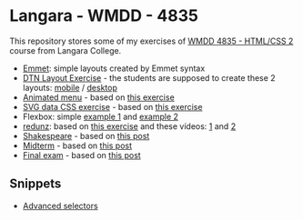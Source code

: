 # Langara - WMDD - 4835

This repository stores some of my exercises of [WMDD 4835 - HTML/CSS 2](http://wrmf.ca/posts/wmadd-4835-outline/) course from Langara College.

* [Emmet](https://rawgit.com/leonardofaria/langara-wmdd-4835/master/emmet.html): simple layouts created by Emmet syntax
* [DTN Layout Exercise](https://rawgit.com/leonardofaria/langara-wmdd-4835/master/dtn-layout-exercise/index.html) - the students are supposed to create these 2 layouts: [mobile](https://rawgit.com/leonardofaria/langara-wmdd-4835/master/dtn-layout-exercise/Screenshots/Mobile-FullBonus.png) / [desktop](https://rawgit.com/leonardofaria/langara-wmdd-4835/master/dtn-layout-exercise/Screenshots/FullWidth-FullBonus.png)
* [Animated menu](https://rawgit.com/leonardofaria/langara-wmdd-4835/master/animated-menu/index.html) - based on [this exercise](http://wrmf.ca/posts/hiding-menu-exercise-1/)
* [SVG data CSS exercise](https://rawgit.com/leonardofaria/langara-wmdd-4835/master/svg-data-css/index.html) - based on [this exercise](http://wrmf.ca/posts/exercise-svg-data-css/)
* Flexbox: simple [example 1](https://rawgit.com/leonardofaria/langara-wmdd-4835/master/flexbox/example1.html) and [example 2](https://rawgit.com/leonardofaria/langara-wmdd-4835/master/flexbox/example2.html)
* [redunz](https://rawgit.com/leonardofaria/langara-wmdd-4835/master/redunz/index.html): based on [this exercise](http://wrmf.ca/posts/redunzl-animation-flexbox-backgrounds/) and these vídeos: [1](https://www.youtube.com/watch?v=WJHUCBsT6Bo) and [2](https://www.youtube.com/watch?v=_SJAGIGEjAI)
* [Shakespeare](https://rawgit.com/leonardofaria/langara-wmdd-4835/master/shakespeare/index.html) - based on [this post](http://wrmf.ca/posts/javascript-shakespeare-exercise/)
* [Midterm](https://rawgit.com/leonardofaria/langara-wmdd-4835/master/midterm/index.html) - based on [this post](http://wrmf.ca/posts/midterm-wordpress-mockup-exercise/)
* [Final exam](https://rawgit.com/leonardofaria/langara-wmdd-4835/master/final-exam/index.html) - based on [this post](http://wrmf.ca/posts/wmdd4835-final-exam/)

## Snippets

* [Advanced selectors](http://jsfiddle.net/leonardofaria/4jkx9qvc/)